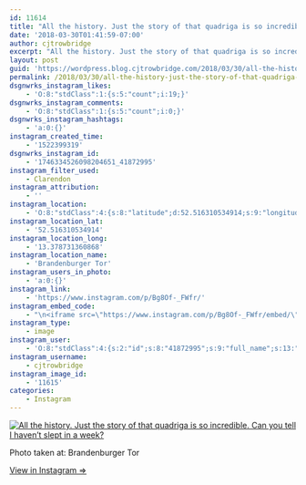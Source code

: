 ```yaml
---
id: 11614
title: "All the history. Just the story of that quadriga is so incredible.\nCan you tell I haven&#8217;t slept in a week?"
date: '2018-03-30T01:41:59-07:00'
author: cjtrowbridge
excerpt: "All the history. Just the story of that quadriga is so incredible.\nCan you tell I haven't slept in a week?"
layout: post
guid: 'https://wordpress.blog.cjtrowbridge.com/2018/03/30/all-the-history-just-the-story-of-that-quadriga-is-so-incredible-can-you-tell-i-havent-slept-in-a-week/'
permalink: /2018/03/30/all-the-history-just-the-story-of-that-quadriga-is-so-incredible-can-you-tell-i-havent-slept-in-a-week/
dsgnwrks_instagram_likes:
    - 'O:8:"stdClass":1:{s:5:"count";i:19;}'
dsgnwrks_instagram_comments:
    - 'O:8:"stdClass":1:{s:5:"count";i:0;}'
dsgnwrks_instagram_hashtags:
    - 'a:0:{}'
instagram_created_time:
    - '1522399319'
dsgnwrks_instagram_id:
    - '1746334526098204651_41872995'
instagram_filter_used:
    - Clarendon
instagram_attribution:
    - ''
instagram_location:
    - 'O:8:"stdClass":4:{s:8:"latitude";d:52.516310534914;s:9:"longitude";d:13.378731360868;s:4:"name";s:17:"Brandenburger Tor";s:2:"id";i:213310140;}'
instagram_location_lat:
    - '52.516310534914'
instagram_location_long:
    - '13.378731360868'
instagram_location_name:
    - 'Brandenburger Tor'
instagram_users_in_photo:
    - 'a:0:{}'
instagram_link:
    - 'https://www.instagram.com/p/Bg8Of-_FWfr/'
instagram_embed_code:
    - "\n<iframe src=\"https://www.instagram.com/p/Bg8Of-_FWfr/embed/\" width=\"612\" height=\"710\" frameborder=\"0\" scrolling=\"no\" allowtransparency=\"true\" class=\"insta-image-embed\"></iframe>\n"
instagram_type:
    - image
instagram_user:
    - 'O:8:"stdClass":4:{s:2:"id";s:8:"41872995";s:9:"full_name";s:13:"CJ Trowbridge";s:15:"profile_picture";s:184:"https://scontent.cdninstagram.com/vp/0775d428d94dd24db966978e1f7c4c47/5CF4EA0B/t51.2885-19/s150x150/49719818_1996732167092496_2139941882996719616_n.jpg?_nc_ht=scontent.cdninstagram.com";s:8:"username";s:12:"cjtrowbridge";}'
instagram_username:
    - cjtrowbridge
instagram_image_id:
    - '11615'
categories:
    - Instagram
---
```


[![All the history. Just the story of that quadriga is so incredible.
Can you tell I haven’t slept in a week?](https://blog.cjtrowbridge.com/wp-content/uploads/2018/03/all-the-history-just-the-1-1.jpg)](https://www.instagram.com/p/Bg8Of-_FWfr/)

Photo taken at: Brandenburger Tor

[View in Instagram ⇒](https://www.instagram.com/p/Bg8Of-_FWfr/)